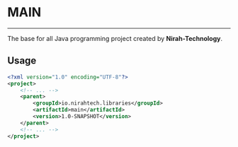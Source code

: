 # **MAIN**
-----
<p>
    The base for all Java programming project created by <strong>Nirah-Technology</strong>. 
</p>

## **Usage**

```xml
<?xml version="1.0" encoding="UTF-8"?>
<project>
    <!-- ... -->
    <parent>
        <groupId>io.nirahtech.libraries</groupId>
        <artifactId>main</artifactId>
        <version>1.0-SNAPSHOT</version>
    </parent>
    <!-- ... -->
</project>
```